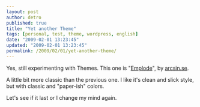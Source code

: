 ```yaml
---
layout: post
author: detro
published: true
title: "Yet another Theme"
tags: [personal, test, theme, wordpress, english]
date: "2009-02-01 13:23:45"
updated: "2009-02-01 13:23:45"
permalink: /2009/02/01/yet-another-theme/
---
```


Yes, still experimenting with Themes. This one is "<a href="http://templates.arcsin.se/emplode-website-template/">Emplode</a>", by <a href="http://arcsin.se/">arcsin.se</a>.

A little bit more classic than the previous one. I like it's clean and slick style, but with classic and "paper-ish" colors.

Let's see if it last or I change my mind again.
